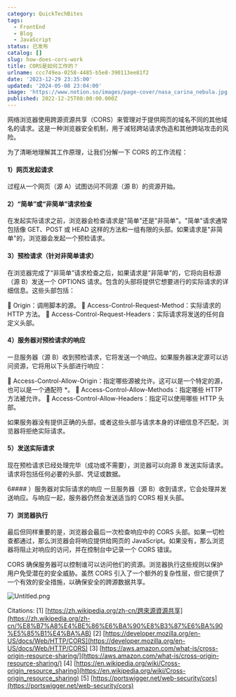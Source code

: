 ```yaml
---
category: QuickTechBites
tags:
  - FrontEnd
  - Blog
  - JavaScript
status: 已发布
catalog: []
slug: how-does-cors-work
title: CORS是如何工作的？
urlname: ccc749ea-0258-4485-b5e8-390113ee81f2
date: '2023-12-29 23:35:00'
updated: '2024-05-08 23:04:00'
image: 'https://www.notion.so/images/page-cover/nasa_carina_nebula.jpg'
published: 2022-12-25T08:00:00.000Z
---
```


网络浏览器使用跨源资源共享（CORS）来管理对于提供网页的域名不同的其他域名的请求。这是一种浏览器安全机制，用于减轻跨站请求伪造和其他跨站攻击的风险。


为了清晰地理解其工作原理，让我们分解一下 CORS 的工作流程：


#### 1）网页发起请求
过程从一个网页（源 A）试图访问不同源（源 B）的资源开始。


#### 2）“简单”或“非简单”请求检查
在发起实际请求之前，浏览器会检查请求是"简单"还是"非简单"。"简单"请求通常包括像 GET、POST 或 HEAD 这样的方法和一组有限的头部。如果请求是"非简单"的，浏览器会发起一个预检请求。


#### 3）预检请求（针对非简单请求）
在浏览器完成了“非简单”请求检查之后，如果请求是“非简单”的，它将向目标源（源 B）发送一个 OPTIONS 请求。包含的头部将提供它想要进行的实际请求的详细信息。这些头部包括：


🔸 Origin：调用脚本的源。
🔸 Access-Control-Request-Method：实际请求的 HTTP 方法。
🔸 Access-Control-Request-Headers：实际请求将发送的任何自定义头部。


#### 4）服务器对预检请求的响应
一旦服务器（源 B）收到预检请求，它将发送一个响应。如果服务器决定源可以访问资源，它将用以下头部进行响应：


🔹 Access-Control-Allow-Origin：指定哪些源被允许。这可以是一个特定的源，也可以是一个通配符 *。
🔹 Access-Control-Allow-Methods：指定哪些 HTTP 方法被允许。
🔹 Access-Control-Allow-Headers：指定可以使用哪些 HTTP 头部。


如果服务器没有提供正确的头部，或者这些头部与请求本身的详细信息不匹配，浏览器将拒绝实际请求。


#### 5）发送实际请求
现在预检请求已经处理完毕（成功或不需要），浏览器可以向源 B 发送实际请求。请求将包括任何必要的头部、凭证或数据。


6#### ）服务器对实际请求的响应
一旦服务器（源 B）收到请求，它会处理并发送响应。与响应一起，服务器仍然会发送适当的 CORS 相关头部。


#### 7）浏览器执行
最后但同样重要的是，浏览器会最后一次检查响应中的 CORS 头部。如果一切检查都通过，那么浏览器会将响应提供给网页的 JavaScript。如果没有，那么浏览器将阻止对响应的访问，并在控制台中记录一个 CORS 错误。


CORS 确保服务器可以控制谁可以访问他们的资源。浏览器执行这些规则以保护用户免受潜在的安全威胁。虽然 CORS 引入了一个额外的复杂性层，但它提供了一个有效的安全措施，以确保安全的跨源数据共享。


![Untitled.png](https://prod-files-secure.s3.us-west-2.amazonaws.com/5d24fe63-e567-4804-86f9-9fdc62e13082/b3deb140-f22b-4520-bcee-759301567801/Untitled.png?X-Amz-Algorithm=AWS4-HMAC-SHA256&X-Amz-Content-Sha256=UNSIGNED-PAYLOAD&X-Amz-Credential=ASIAZI2LB466TQU3KA4M%2F20250331%2Fus-west-2%2Fs3%2Faws4_request&X-Amz-Date=20250331T213429Z&X-Amz-Expires=3600&X-Amz-Security-Token=IQoJb3JpZ2luX2VjEEIaCXVzLXdlc3QtMiJIMEYCIQD0y8Dp0b4LvW6tpOFmZO2bSTwrFLAa5U842xUcwH675QIhAMQ6LqolUpOPL87J7CtYPxWl94V%2FaPn2WgwsCxQ8M%2Bf3KogECKv%2F%2F%2F%2F%2F%2F%2F%2F%2F%2FwEQABoMNjM3NDIzMTgzODA1IgwfSuaU%2Fu1%2B01DdHk4q3AOGvGV3mVASPh%2FNYgEwDrfMEcaVsy38lETRscIpvrTLTZDaHFFe00XypcQ3b8ngXDfJWp61wUpfhbO8Bn2s8HYl07gLQcWPxeq19Uu9S7ZvG1RH%2Bfp%2Bh76oVCs%2FNo3MtI2TnlbaHMYMSS7HxYEIjfVosj%2F25yI%2F%2FEq1KqvmqJj8AEudCdobDxMKZXHPvq1fX3vXUFjji5kpvocmaqDjMmvItAyZSpeqE873VC9pgZV3AN%2BQR8AmtDABsaUPBxNbkC2tcdRYF9J2muNWjWE%2BLo%2FhpR6EcNCYiwtaz3VxRLQ%2B%2BCD%2FRhr5qV4Fpm6gOz1ZSKSAtaJKd23uKWEsyRgDhkIYS9Ur7b6QfYCPYr35TJV%2Fj7FZDHmJxhA3JKBVlsVmYFktFo%2Bi8oYCW4gCfYa8AsjLdBmLDgUuHpPNoooZsOZ7D6UcGW9i%2BJisHw3tGWOcHe0HLcrOT1sEqNr1S%2BIlxqLEyhhbHMTHXg%2BHzrkTOVqLE0Mbcoveg0IxL3hKN%2B3iAUc4CGPR7W8rUfleJidS2nU8qvEq%2FDGqdvuWrRLm3apKsEuKHWES74%2Fi%2B06Bv3vP2aVEyXW4VMJec%2FojjyizD%2B%2FA0jyWq%2FZ0LAsUU2%2BEY0Z5EPX0sU%2Fa44hN0n6jNDDhtau%2FBjqkAdWFZjJsxlQ%2FFCtiIcMSNWtkz62zTioyBlIsl8HwXZOH92P76MZnPw7ePWPJE1OZYjv%2Bgk2qgQRbsWrXyJ3530spJCRrac9lQX1Ss4kaLvj%2Bw5TUVZx8VBEQbeB1mbgcLhd6IF31G18ex5UdtFT%2B7RP%2FnS9RiIoLnvisW0gTOW2KrOf6mr%2B2mw%2BrYsuNQE3ZdRbvc6SerRYcYbRCNIitAwncudh0&X-Amz-Signature=6c2be7fc08ff598ca9295989ce5f33a7ea29ab280672d5aff1e78abc3530e024&X-Amz-SignedHeaders=host&x-id=GetObject)


Citations:
[1] [https://zh.wikipedia.org/zh-cn/跨來源資源共享](https://zh.wikipedia.org/zh-cn/%E8%B7%A8%E4%BE%86%E6%BA%90%E8%B3%87%E6%BA%90%E5%85%B1%E4%BA%AB)
[2] [https://developer.mozilla.org/en-US/docs/Web/HTTP/CORS](https://developer.mozilla.org/en-US/docs/Web/HTTP/CORS)
[3] [https://aws.amazon.com/what-is/cross-origin-resource-sharing/](https://aws.amazon.com/what-is/cross-origin-resource-sharing/)
[4] [https://en.wikipedia.org/wiki/Cross-origin_resource_sharing](https://en.wikipedia.org/wiki/Cross-origin_resource_sharing)
[5] [https://portswigger.net/web-security/cors](https://portswigger.net/web-security/cors)

